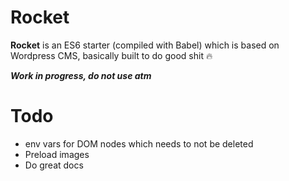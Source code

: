 # Rocket

**Rocket** is an ES6 starter (compiled with Babel) which is based on Wordpress CMS, basically built to do good shit 🔥

***Work in progress, do not use atm***


# Todo

* env vars for DOM nodes which needs to not be deleted
* Preload images
* Do great docs
